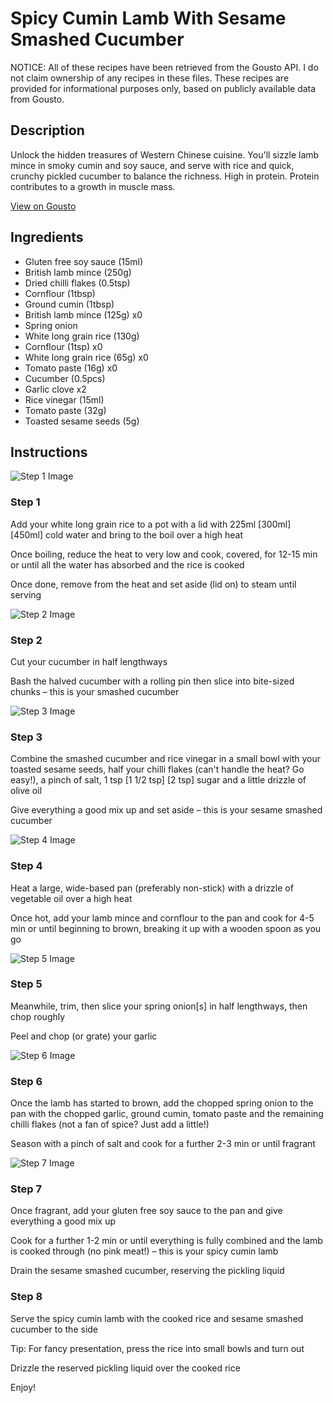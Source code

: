 # Spicy Cumin Lamb With Sesame Smashed Cucumber

NOTICE: All of these recipes have been retrieved from the Gousto API. I do not claim ownership of any recipes in these files. These recipes are provided for informational purposes only, based on publicly available data from Gousto.

## Description

Unlock the hidden treasures of Western Chinese cuisine. You'll sizzle lamb mince in smoky cumin and soy sauce, and serve with rice and quick, crunchy pickled cucumber to balance the richness. High in protein. Protein contributes to a growth in muscle mass.

[View on Gousto](https://www.gousto.co.uk/recipes/cookbook/spicy-cumin-lamb-with-sesame-smashed-cucumber)

## Ingredients

- Gluten free soy sauce (15ml)
- British lamb mince (250g)
- Dried chilli flakes (0.5tsp)
- Cornflour (1tbsp)
- Ground cumin (1tbsp)
- British lamb mince (125g) x0
- Spring onion
- White long grain rice (130g)
- Cornflour (1tsp) x0
- White long grain rice (65g) x0
- Tomato paste (16g) x0
- Cucumber (0.5pcs)
- Garlic clove x2
- Rice vinegar (15ml)
- Tomato paste (32g)
- Toasted sesame seeds (5g)

## Instructions

![Step 1 Image](https://production-media.gousto.co.uk/cms/recipe-step-image/Step-1-1659890662968-x200.jpg)

### Step 1

Add your white long grain rice to a pot with a lid with 225ml <span class="text-purple">[300ml]</span> <span class="text-danger">[450ml]</span> cold water and bring to the boil over a high heat

Once boiling, reduce the heat to very low and cook, covered, for 12-15 min or until all the water has absorbed and the rice is cooked

Once done, remove from the heat and set aside (lid on) to steam until serving

![Step 2 Image](https://production-media.gousto.co.uk/cms/recipe-step-image/Step-2-1659890666693-x200.jpg)

### Step 2

Cut your cucumber in half lengthways

Bash the halved cucumber with a rolling pin then slice into bite-sized chunks – this is your smashed cucumber

![Step 3 Image](https://production-media.gousto.co.uk/cms/recipe-step-image/Step-3-1659890670462-x200.jpg)

### Step 3

Combine the smashed cucumber and rice vinegar in a small bowl with your toasted sesame seeds, half your chilli flakes (can't handle the heat? Go easy!), a pinch of salt, 1 tsp <span class="text-purple">[1 1/2 tsp]</span> <span class="text-danger">[2 tsp] </span>sugar and a little drizzle of olive oil

Give everything a good mix up and set aside – this is your sesame smashed cucumber

![Step 4 Image](https://production-media.gousto.co.uk/cms/recipe-step-image/Step-4-1659890674196-x200.jpg)

### Step 4

Heat a large, wide-based pan (preferably non-stick) with a drizzle of vegetable oil over a high heat

Once hot, add your lamb mince and cornflour to the pan and cook for 4-5 min or until beginning to brown, breaking it up with a wooden spoon as you go

![Step 5 Image](https://production-media.gousto.co.uk/cms/recipe-step-image/Step-5-1659890678329-x200.jpg)

### Step 5

Meanwhile, trim, then slice your spring onion[s] in half lengthways, then chop roughly

Peel and chop (or grate) your garlic

![Step 6 Image](https://production-media.gousto.co.uk/cms/recipe-step-image/Step-6-1659890682168-x200.jpg)

### Step 6

Once the lamb has started to brown, add the chopped spring onion to the pan with the chopped garlic, ground cumin, tomato paste and the remaining chilli flakes (not a fan of spice? Just add a little!)

Season with a pinch of salt and cook for a further 2-3 min or until fragrant

![Step 7 Image](https://production-media.gousto.co.uk/cms/recipe-step-image/Step-7-1659890686631-x200.jpg)

### Step 7

Once fragrant, add your gluten free soy sauce to the pan and give everything a good mix up

Cook for a further 1-2 min or until everything is fully combined and the lamb is cooked through (no pink meat!) – this is your spicy cumin lamb

Drain the sesame smashed cucumber, reserving the pickling liquid

### Step 8

Serve the spicy cumin lamb with the cooked rice and sesame smashed cucumber to the side

Tip: For fancy presentation, press the rice into small bowls and turn out

Drizzle the reserved pickling liquid over the cooked rice

Enjoy!

